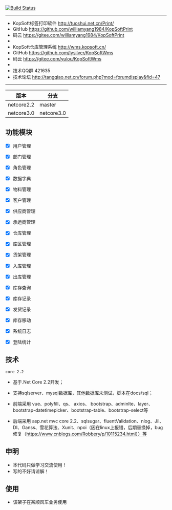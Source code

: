 [![Build Status](https://lysilver.visualstudio.com/kopsoftwms/_apis/build/status/lysilver.KopSoftWms?branchName=master)](https://lysilver.visualstudio.com/kopsoftwms/_build/latest?definitionId=3&branchName=master)

****
* KopSoft标签打印软件 http://tuoshui.net.cn/Print/
* GitHub https://github.com/williamyang1984/KopSoftPrint
* 码云 https://gitee.com/williamyang1984/KopSoftPrint
*
* KopSoft仓库管理系统 http://wms.kopsoft.cn/
* GitHub https://github.com/lysilver/KopSoftWms
* 码云 https://gitee.com/yulou/KopSoftWms
*
* 技术QQ群 421635
* 技术论坛 http://tangqiao.net.cn/forum.php?mod=forumdisplay&fid=47
****

|  版本   | 分支  |
|  ----  | ----  |
| netcore2.2  | master |
| netcore3.0  | netcore3.0 |

## 功能模块
- [x] 用户管理
- [x] 部门管理
- [x] 角色管理
- [x] 数据字典
- [x] 物料管理
- [x] 客户管理
- [x] 供应商管理
- [x] 承运商管理
- [x] 仓库管理
- [x] 库区管理
- [x] 货架管理
- [x] 入库管理
- [x] 出库管理
- [x] 库存查询
- [x] 库存记录
- [x] 发货记录
- [x] 库存移动
- [x] 系统日志
- [x] 登陆统计
  

## 技术
`core 2.2`

* 基于.Net Core 2.2开发；

* 支持sqlserver、mysql数据库，其他数据库未测试，脚本在docs/sql；

* 前端采用 vue、polyfill、qs、 axios、 bootstrap、adminlte、layer、bootstrap-datetimepicker、bootstrap-table、bootstrap-select等

* 后端采用 asp.net mvc core 2.2、sqlsugar、fluentValidation、nlog、Jil、DI、Ganss、雪花算法、Xunit、npoi（因在linux上报错，后期替换掉，bug修复（https://www.cnblogs.com/Robbery/p/10115234.html））等



## 申明
* 本代码只做学习交流使用！
* 写的不好请谅解！

## 使用
* 该架子在某顺风车业务使用

